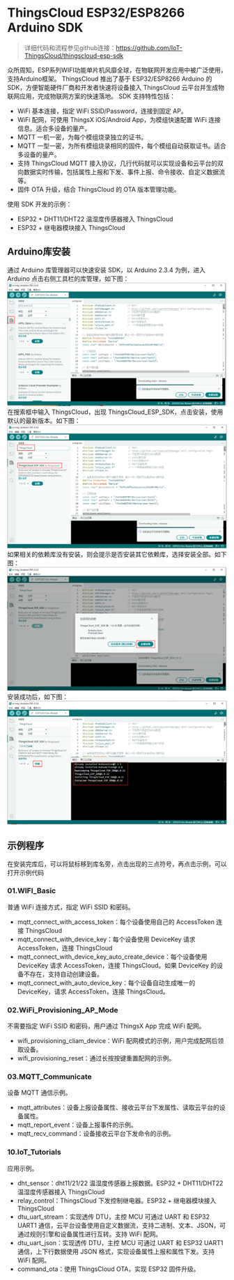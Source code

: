 # ThingsCloud ESP32/ESP8266 Arduino SDK

> 详细代码和流程参见github连接：https://github.com/IoT-ThingsCloud/thingscloud-esp-sdk

众所周知，ESP系列WIFI功能单片机风靡全球，在物联网开发应用中被广泛使用，支持Arduino框架。
ThingsCloud 推出了基于 ESP32/ESP8266 Arduino 的 SDK，方便智能硬件厂商和开发者快速将设备接入 ThingsCloud 云平台并生成物联网应用，完成物联网方案的快速落地。
SDK 支持特性包括：

- WiFi 基本连接，指定 WiFi SSID/Password，连接到固定 AP。
- WiFi 配网，可使用 ThingsX iOS/Android App，为模组快速配置 WiFi 连接信息。适合多设备的量产。
- MQTT 一机一密，为每个模组烧录独立的证书。
- MQTT 一型一密，为所有模组烧录相同的固件，每个模组自动获取证书。适合多设备的量产。
- 支持 ThingsCloud MQTT 接入协议，几行代码就可以实现设备和云平台的双向数据实时传输，包括属性上报和下发、事件上报、命令接收、自定义数据流等。
- 固件 OTA 升级，结合 ThingsCloud 的 OTA 版本管理功能。

使用 SDK 开发的示例：

- ESP32 + DHT11/DHT22 温湿度传感器接入 ThingsCloud
- ESP32 + 继电器模块接入 ThingsCloud

## Arduino库安装
通过 Arduino 库管理器可以快速安装 SDK，以 Arduino 2.3.4 为例，进入 Arduino 点击右侧工具栏的库管理，如下图：
![alt text](image.png)
在搜索框中输入 ThingsCloud，出现 ThingsCloud_ESP_SDK，点击安装，使用默认的最新版本。如下图：
![alt text](image-1.png)
如果相关的依赖库没有安装，则会提示是否安装其它依赖库，选择安装全部。如下图：
![alt text](image-2.png)
安装成功后，如下图：
![alt text](image-3.png)


## 示例程序
在安装完库后，可以将鼠标移到库名旁，点击出现的三点符号，再点击示例，可以打开示例代码
### 01.WIFI_Basic
普通 WiFi 连接方式，指定 WiFi SSID 和密码。

- mqtt_connect_with_access_token：每个设备使用自己的 AccessToken 连接 ThingsCloud
- mqtt_connect_with_device_key：每个设备使用 DeviceKey 请求 AccessToken，连接 ThingsCloud
- mqtt_connect_with_device_key_auto_create_device：每个设备使用 DeviceKey 请求 AccessToken，连接 ThingsCloud。如果 DeviceKey 的设备不存在，支持自动创建设备。
- mqtt_connect_with_auto_device_key：每个设备自动生成唯一的 DeviceKey，请求 AccessToken，连接 ThingsCloud。

### 02.WiFi_Provisioning_AP_Mode
不需要指定 WiFi SSID 和密码，用户通过 ThingsX App 完成 WiFi 配网。

- wifi_provisioning_cliam_device：WiFi 配网模式的示例，用户完成配网后领取设备。
- wifi_provisioning_reset：通过长按按键重置配网的示例。

### 03.MQTT_Communicate
设备 MQTT 通信示例。

- mqtt_attributes：设备上报设备属性、接收云平台下发属性、读取云平台的设备属性。
- mqtt_report_event：设备上报事件的示例。
- mqtt_recv_command：设备接收云平台下发命令的示例。

### 10.IoT_Tutorials
应用示例。

- dht_sensor：dht11/21/22 温湿度传感器上报数据。ESP32 + DHT11/DHT22 温湿度传感器接入 ThingsCloud
- relay_control：ThingsCloud 下发控制继电器。ESP32 + 继电器模块接入 ThingsCloud
- dtu_uart_stream：实现透传 DTU，主控 MCU 可通过 UART 和 ESP32 UART1 通信，云平台设备使用自定义数据流，支持二进制、文本、JSON，可通过规则引擎和设备属性进行互转。支持 WiFi 配网。
- dtu_uart_json：实现透传 DTU，主控 MCU 可通过 UART 和 ESP32 UART1 通信，上下行数据使用 JSON 格式，实现设备属性上报和属性下发。支持 WiFi 配网。
- command_ota：使用 ThingsCloud OTA，实现 ESP32 固件升级。